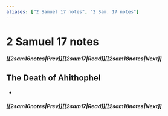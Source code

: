 ```yaml
---
aliases: ["2 Samuel 17 notes", "2 Sam. 17 notes"]
---
```

# 2 Samuel 17 notes
##### <span class=arrow-left></span>[[2sam16notes|Prev]]<span class=navigation-separator></span>[[2sam17|Read]]<span class=navigation-separator></span>[[2sam18notes|Next]]<span class=arrow-right></span>
## The Death of Ahithophel
- 
##### <span class=arrow-left></span>[[2sam16notes|Prev]]<span class=navigation-separator></span>[[2sam17|Read]]<span class=navigation-separator></span>[[2sam18notes|Next]]<span class=arrow-right></span>